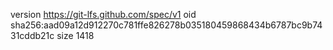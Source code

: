 version https://git-lfs.github.com/spec/v1
oid sha256:aad09a12d912270c781ffe826278b035180459868434b6787bc9b7431cddb21c
size 1418
